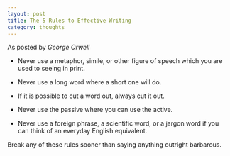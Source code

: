 ```yaml
---
layout: post
title: The 5 Rules to Effective Writing
category: thoughts
---
```


As posted by *George Orwell*

* Never use a metaphor, simile, or other figure of speech which you are used to seeing in print.

* Never use a long word where a short one will do.

* If it is possible to cut a word out, always cut it out.

* Never use the passive where you can use the active.

* Never use a foreign phrase, a scientific word, or a jargon word if you can think of an everyday English equivalent.

Break any of these rules sooner than saying anything outright barbarous.
